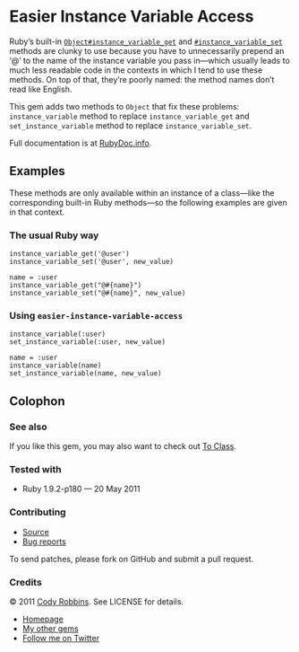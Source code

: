 Easier Instance Variable Access
===============================

Ruby’s built-in [`Object#instance_variable_get`](http://ruby-doc.org/core/classes/Object.html#M001028) and [`#instance_variable_set`](http://ruby-doc.org/core/classes/Object.html#M001029) methods are clunky to use because you have to unnecessarily prepend an ‘@’ to the name of the instance variable you pass in—which usually leads to much less readable code in the contexts in which I tend to use these methods. On top of that, they’re poorly named: the method names don’t read like English.

This gem adds two methods to `Object` that fix these problems: `instance_variable` method to replace `instance_variable_get` and `set_instance_variable` method to replace `instance_variable_set`.

Full documentation is at [RubyDoc.info](http://rubydoc.info/gems/easier-instance-variable-access).

Examples
--------

These methods are only available within an instance of a class—like the corresponding built-in Ruby methods—so the following examples are given in that context.

### The usual Ruby way

    instance_variable_get('@user')
    instance_variable_set('@user', new_value)

    name = :user
    instance_variable_get("@#{name}")
    instance_variable_set("@#{name}", new_value)

### Using `easier-instance-variable-access`

    instance_variable(:user)
    set_instance_variable(:user, new_value)

    name = :user
    instance_variable(name)
    set_instance_variable(name, new_value)

Colophon
--------

### See also

If you like this gem, you may also want to check out [To Class](http://codyrobbins.com/software/to-class).

### Tested with

* Ruby 1.9.2-p180 — 20 May 2011

### Contributing

* [Source](https://github.com/codyrobbins/easier-instance-variable-access)
* [Bug reports](https://github.com/codyrobbins/easier-instance-variable-access/issues)

To send patches, please fork on GitHub and submit a pull request.

### Credits

© 2011 [Cody Robbins](http://codyrobbins.com/). See LICENSE for details.

* [Homepage](http://codyrobbins.com/software/easier-instance-variable-access)
* [My other gems](http://codyrobbins.com/software#gems)
* [Follow me on Twitter](http://twitter.com/codyrobbins)